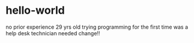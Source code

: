 # hello-world
no prior experience
29 yrs old trying programming for the first time was a help desk technician needed change!!
